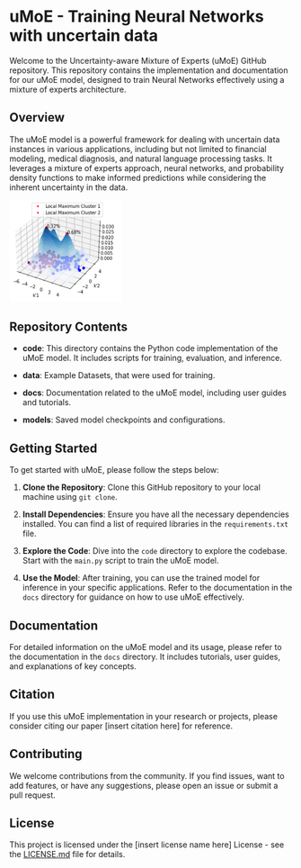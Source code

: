 # uMoE - Training Neural Networks with uncertain data

Welcome to the Uncertainty-aware Mixture of Experts (uMoE) GitHub repository. This repository contains the implementation and documentation for our uMoE model, designed to train Neural Networks effectively using a mixture of experts architecture.

## Overview

The uMoE model is a powerful framework for dealing with uncertain data instances in various applications, including but not limited to financial modeling, medical diagnosis, and natural language processing tasks. It leverages a mixture of experts approach, neural networks, and probability density functions to make informed predictions while considering the inherent uncertainty in the data.


<img src="Images/LocalMode.png" alt="uMoE Model" width="200">

## Repository Contents

- **code**: This directory contains the Python code implementation of the uMoE model. It includes scripts for training, evaluation, and inference.

- **data**: Example Datasets, that were used for training.

- **docs**: Documentation related to the uMoE model, including user guides and tutorials.

- **models**: Saved model checkpoints and configurations.

## Getting Started

To get started with uMoE, please follow the steps below:

1. **Clone the Repository**: Clone this GitHub repository to your local machine using `git clone`.

2. **Install Dependencies**: Ensure you have all the necessary dependencies installed. You can find a list of required libraries in the `requirements.txt` file.

3. **Explore the Code**: Dive into the `code` directory to explore the codebase. Start with the `main.py` script to train the uMoE model.

4. **Use the Model**: After training, you can use the trained model for inference in your specific applications. Refer to the documentation in the `docs` directory for guidance on how to use uMoE effectively.

## Documentation

For detailed information on the uMoE model and its usage, please refer to the documentation in the `docs` directory. It includes tutorials, user guides, and explanations of key concepts.

## Citation

If you use this uMoE implementation in your research or projects, please consider citing our paper [insert citation here] for reference.

## Contributing

We welcome contributions from the community. If you find issues, want to add features, or have any suggestions, please open an issue or submit a pull request.

## License

This project is licensed under the [insert license name here] License - see the [LICENSE.md](LICENSE.md) file for details.


